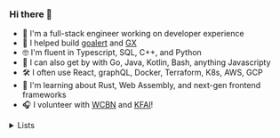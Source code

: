 ### Hi there 👋

- 🥞 I'm a full-stack engineer working on developer experience
- 💼 I helped build [goalert](https://github.com/target/goalert) and [GX](https://github.com/great-expectations/great_expectations)
- 🤓 I'm fluent in Typescript, SQL, C++, and Python
- 🙂 I can also get by with Go, Java, Kotlin, Bash, anything Javascripty
- 🛠 I often use React, graphQL, Docker, Terraform, K8s, AWS, GCP
- 🌱 I'm learning about Rust, Web Assembly, and next-gen frontend frameworks
- 🎧 I volunteer with [WCBN](http://floyd.wcbn.org:8000/wcbn-hd.mp3) and [KFAI](http://www.kfai.org/sites/default/stream/jplayer.html)!

 <details>
  <summary>Lists</summary>
  <h4>Videos</h4>

 - <a href="https://www.youtube.com/watch?v=SeAbvjM5Fhw">JS Code Golf</a> - Martin Kleppe
 - <a href="https://www.youtube.com/watch?v=PAAkCSZUG1c">Go Proverbs</a> - Rob Pike
 - <a href="https://www.youtube.com/watch?v=a9xAKttWgP4">APL Game of Life</a> - John Morley Scholes
 - <a href="https://www.youtube.com/watch?v=PzEox3szeRc&ab_channel=GOTOConferences">"Good Enough" Architecture</a> - Stefan Tilkov
 - <a href="https://www.hytradboi.com/2022/uis-are-streaming-dags">UIs are streaming DAGs</a> - Dustin Getz
 - <a href="https://www.youtube.com/watch?v=x7cQ3mrcKaY">React: Rethinking best practices</a> - Pete Hunt

 
  
  <h4>Blogs</h4>

  - <a href="https://daverupert.com/2022/08/web-is-a-harsh-manager/">The web is a harsh manager</a> - Dave Ruppert
  - <a href="http://www.paulgraham.com/makersschedule.html">The maker / manager schedule</a> - Paul G
  - <a href="https://lbruhmuller.medium.com/the-staff-engineer-statute-bff4f0cf1810">Staff Engineer Statute</a> - Lawrence Bruhmuller
  - <a href="https://moxie.org/2022/01/07/web3-first-impressions.html">My first impressions of web3</a> - Moxie Marlinspike
  - <a href="https://www.evanmiller.org/mathematical-hacker.html">The mathematical hacker</a> - Evan Miller


 
  <h5>SPA architectures</h5>
 
  - <a href="https://macwright.com/2020/05/10/spa-fatigue.html">SPA Fatigue</a> - Tom MacWright
  - <a href="https://macwright.com/2020/08/22/clean-starts-for-the-web.html">A clean start for the web</a> - Tom MacWright
  - <a href="https://macwright.com/2020/10/28/if-not-spas.html">If not SPAs</a> - Tom MacWright
 - <a href="https://almanac.httparchive.org/en/2022/javascript">JS almanac 2022 </a> - Jeremy Wagner
 
  <h4>Papers</h4>
 
  - [Google's Authz Architecture (Zanzibar)](https://research.google/pubs/pub48190/) and companion [video](https://www.facebook.com/atscaleevents/videos/scale-2019-zanzibar-googles-consistent-global-authorization-system/524366141717632/)
  - [Exploring Norms in Agile Software Teams](https://www.researchgate.net/publication/311264520_Exploring_Norms_in_Agile_Software_Teams)

 
  
</details> 
